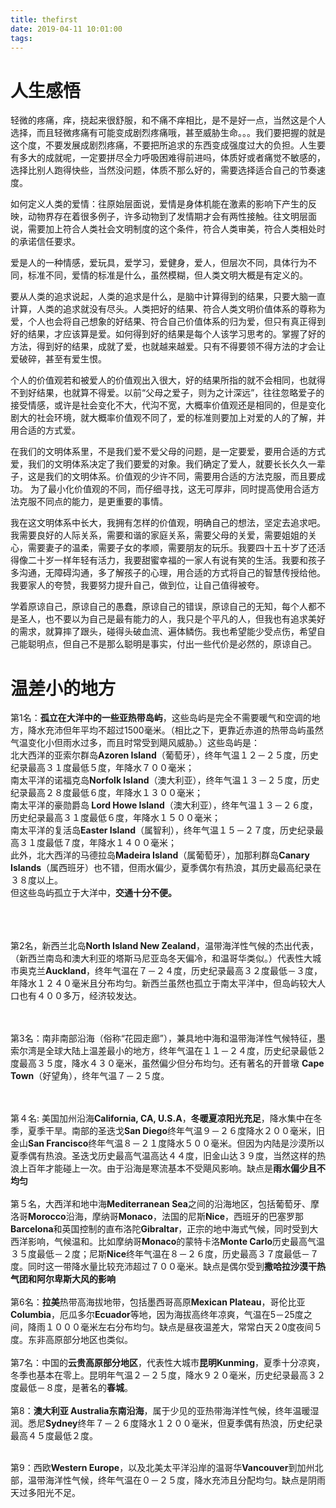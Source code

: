 ```yaml
---
title: thefirst
date: 2019-04-11 10:01:00
tags:
---
```

# 人生感悟
轻微的疼痛，痒，挠起来很舒服，和不痛不痒相比，是不是好一点，当然这是个人选择，而且轻微疼痛有可能变成剧烈疼痛哦，甚至威胁生命。。。我们要把握的就是这个度，不要发展成剧烈疼痛，不要把所追求的东西变成强度过大的负担。人生要有多大的成就呢，一定要拼尽全力呼吸困难得前进吗，体质好或者痛觉不敏感的，选择比别人跑得快些，当然没问题，体质不那么好的，需要选择适合自己的节奏速度。

如何定义人类的爱情：往原始层面说，爱情是身体机能在激素的影响下产生的反映，动物界存在着很多例子，许多动物到了发情期才会有两性接触。往文明层面说，需要加上符合人类社会文明制度的这个条件，符合人类审美，符合人类相处时的承诺信任要求。

爱是人的一种情感，爱玩具，爱学习，爱健身，爱人，但层次不同，具体行为不同，标准不同，爱情的标准是什么，虽然模糊，但人类文明大概是有定义的。

要从人类的追求说起，人类的追求是什么，是脑中计算得到的结果，只要大脑一直计算，人类的追求就没有尽头。人类把好的结果、符合人类文明价值体系的尊称为爱，个人也会将自己想象的好结果、符合自己价值体系的归为爱，但只有真正得到好的结果，才应该算是爱。如何得到好的结果是每个人该学习思考的。掌握了好的方法，得到好的结果，成就了爱，也就越来越爱。只有不得要领不得方法的才会让爱破碎，甚至有爱生恨。

个人的价值观若和被爱人的价值观出入很大，好的结果所指的就不会相同，也就得不到好结果，也就算不得爱。以前“父母之爱子，则为之计深远”，往往忽略爱子的接受情感，或许是社会变化不大，代沟不宽，大概率价值观还是相同的，但是变化剧大的社会环境，就大概率价值观不同了，爱的标准则要加上对爱的人的了解，并用合适的方式爱。

在我们的文明体系里，不是我们爱不爱父母的问题，是一定要爱，要用合适的方式爱，我们的文明体系决定了我们要爱的对象。我们确定了爱人，就要长长久久一辈子，这是我们的文明体系。价值观的少许不同，需要用合适的方法克服，而且要成功。
为了最小化价值观的不同，而仔细寻找，这无可厚非，同时提高使用合适方法克服不同点的能力，是更重要的事情。

我在这文明体系中长大，我拥有怎样的价值观，明确自己的想法，坚定去追求吧。我需要良好的人际关系，需要和谐的家庭关系，需要父母的关爱，需要姐姐的关心，需要妻子的温柔，需要子女的孝顺，需要朋友的玩乐。我要四十五十岁了还活得像二十岁一样年轻有活力，我要甜蜜幸福的一家人有说有笑的生活。我要和孩子多沟通，无障碍沟通，多了解孩子的心理，用合适的方式将自己的智慧传授给他。我要家人的夸赞，我要努力提升自己，做到位，让自己值得被夸。

学着原谅自己，原谅自己的愚蠢，原谅自己的错误，原谅自己的无知，每个人都不是圣人，也不要以为自己是最有能力的人，我只是个平凡的人，但我也有追求美好的需求，就算摔了跟头，碰得头破血流、遍体鳞伤。我也希望能少受点伤，希望自己能聪明点，但自己不是那么聪明是事实，付出一些代价是必然的，原谅自己。
# 温差小的地方
第1名：<b>孤立在大洋中的一些亚热带岛屿</b>，这些岛屿是完全不需要暖气和空调的地方，降水充沛但年平均不超过1500毫米。（相比之下，更靠近赤道的热带岛屿虽然气温变化小但雨水过多，而且时常受到飓风威胁。）这些岛屿是：
<br/>北大西洋的亚索尔群岛<b>Azoren Island</b>（葡萄牙），终年气温１２－２５度，历史纪录最高３１度最低５度，年降水７００毫米；
<br/>南太平洋的诺福克岛<b>Norfolk </b><b> Island</b>（澳大利亚），终年气温１３－２５度，历史纪录最高２８度最低６度，年降水１３００毫米；
<br/>南太平洋的豪勋爵岛<b> Lord Howe </b><b> Island</b>（澳大利亚），终年气温１３－２６度，历史纪录最高３１度最低６度，年降水１５００毫米；
<br/>南太平洋的复活岛<b>Easter </b><b> Island</b>（属智利），终年气温１５－２７度，历史纪录最高３１度最低７度，年降水１４００毫米；
<br/>此外，北大西洋的马德拉岛<b>Madeira Island</b>（属葡萄牙），加那利群岛<b>Canary Islands</b>（属西班牙）也不错，但雨水偏少，夏季偶尔有热浪，其历史最高纪录在３８度以上。 
<br/>但这些岛屿孤立于大洋中，<b>交通十分不便。</b>

<br/><br/><br/>第2名，新西兰北岛<b>North Island New Zealand</b>，温带海洋性气候的杰出代表，（新西兰南岛和澳大利亚的塔斯马尼亚岛冬天偏冷，和温哥华类似。）代表性大城市奥克兰<b>Auckland</b>，终年气温在７－２４度，历史纪录最高３２度最低－３度，年降水１２４０毫米且分布均匀。新西兰虽然也孤立于南太平洋中，但岛屿较大人口也有４００多万，经济较发达。

<br/><br/>第3名：南非南部沿海（俗称“花园走廊”），兼具地中海和温带海洋性气候特征，墨索尔湾是全球大陆上温差最小的地方，终年气温在１１－２４度，历史纪录最低２度最高３５度，降水４３０毫米，虽然偏少但分布均匀。还有著名的开普墩 <b>Cape Town</b>（好望角），终年气温７－２５度。 

<br/><br/>第４名: 美国加州沿海<b>California, CA, U.S.A</b>，<b>冬暖夏凉阳光充足</b>，降水集中在冬季，夏季干旱。南部的圣迭戈<b>San Diego</b>终年气温９－２６度降水２００毫米，旧金山<b>San Francisco</b>终年气温８－２１度降水５００毫米。但因为内陆是沙漠所以夏季偶有热浪。圣迭戈历史最高气温高达４４度，旧金山达３９度，当然这样的热浪上百年才能碰上一次。由于沿海是寒流基本不受飓风影响。缺点是<b>雨水偏少且不均匀</b>
<br/><br/>第５名，大西洋和地中海<b>Mediterranean Sea</b>之间的沿海地区，包括葡萄牙、摩洛哥<b>Morocco</b>沿海，摩纳哥<b>Monaco</b>，法国的尼斯<b>Nice</b>，西班牙的巴塞罗那<b>Barcelona</b>和英国控制的直布洛陀<b>Gibraltar</b>，正宗的地中海式气候，同时受到大西洋影响，气候温和。比如摩纳哥<b>Monaco</b>的蒙特卡洛<b>Monte Carlo</b>历史最高气温３５度最低－２度；尼斯<b>Nice</b>终年气温在８－２６度，历史最高３７度最低－７度。同时这一带降水量比较充沛超过７００毫米。缺点是偶尔受到<b>撒哈拉沙漠干热气团和阿尔卑斯大风的影响</b>
<br/><br/>第6名：<b>拉美</b>热带高海拔地带，包括墨西哥高原<b>Mexican Plateau</b>，哥伦比亚<b>Columbia</b>，厄瓜多尔<b>Ecuador</b>等地，因为海拔高终年凉爽，气温在5－25度之间，降雨１０００毫米左右分布均匀。缺点是昼夜温差大，常常白天２0度夜间５度。东非高原部分地区也类似。
<br/><br/>第7名：中国的<b>云贵高原部分地区</b>，代表性大城市<b>昆明</b><b>Kunming</b>，夏季十分凉爽，冬季也基本在零上。昆明年气温２－２５度，降水９２０毫米，历史纪录最高３２度最低－８度，是著名的<b>春城</b>。
<br/><br/>第8：<b>澳大利亚</b><b> Australia</b><b>东南沿海</b>，属于少见的亚热带海洋性气候，终年温暖湿润。悉尼<b>Sydney</b>终年７－２６度降水１２００毫米，但夏季偶有热浪，历史纪录最高４５度最低２度。

<br/>第9：西欧<b>Western Europe</b>，以及北美太平洋沿岸的温哥华<b>Vancouver</b>到加州北部，温带海洋性气候，终年气温在０－２５度，降水充沛且分配均匀。缺点是阴雨天过多阳光不足。